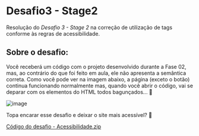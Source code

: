 # Desafio3 - Stage2
Resolução do *Desafio 3 - Stage 2* na correção de utilização de tags conforme às regras de acessibilidade. 

## Sobre o desafio:
Você receberá um código com o projeto desenvolvido durante a Fase 02, mas, ao contrário do que foi feito em aula, ele não apresenta a semântica correta.
Como você pode ver na imagem abaixo, a página (exceto o botão) continua funcionando normalmente mas, quando você abrir o código, vai se deparar com os elementos do HTML todos bagunçados... 👀

![image](https://user-images.githubusercontent.com/124213040/216845051-96c48120-6d08-4d3b-bfcb-160ba9e76be4.png)

Topa encarar esse desafio e deixar o site mais acessível? 💜

[Código do desafio - Acessibilidade.zip](https://github.com/HelenaGP/Desafio3-Stage2/files/10613747/Codigo.do.desafio.-.Acessibilidade.zip)
